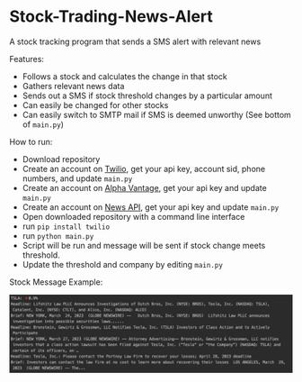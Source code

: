 # Stock-Trading-News-Alert
 
A stock tracking program that sends a SMS alert with relevant news

Features:
- Follows a stock and calculates the change in that stock
- Gathers relevant news data
- Sends out a SMS if stock threshold changes by a particular amount
- Can easily be changed for other stocks
- Can easily switch to SMTP mail if SMS is deemed unworthy (See bottom of `main.py`)

How to run:
- Download repository
- Create an account on [Twilio](https://www.twilio.com/), get your api key, account sid, phone numbers, and update `main.py`
- Create an account on [Alpha Vantage](https://www.alphavantage.co/), get your api key and update `main.py`
- Create an account on [News API](https://newsapi.org/), get your api key and update `main.py`
- Open downloaded repository with a command line interface
- run `pip install twilio`
- run `python main.py`
- Script will be run and message will be sent if stock change meets threshold.
- Update the threshold and company by editing `main.py`

Stock Message Example:

![alt text](https://github.com/J0K3Rn/Stock-Trading-News-Alert/blob/main/screenshots/stock_message.png?raw=true) 
